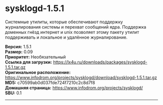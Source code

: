 # sysklogd-1.5.1

Системные утилиты, которые обеспечивают поддержку журналирования системы и перехват сообщений ядра. Поддержка доменных гнёзд интернет и unix позволяет этому пакету утилит поддерживать и локальное и удалённое журналирование.

**Версия:** 1.5.1
<br />
**Размер:** 0.09
<br />
**Приоритет:** Необязательный
<br />
**Ссылка для загрузки:** https://lx4u.ru/downloads/packages/sysklogd-1.5.1.tar.gz
<br />
**Оригинальное расположение:** https://www.infodrom.org/projects/sysklogd/download/sysklogd-1.5.1.tar.gz
<br />
**MD5:** c70599ab0d037fde724f7210c2c8d7f8
<br />
**Домашняя страница:** https://www.infodrom.org/projects/sysklogd/
        <br />**SBU:** 0.1

***
            